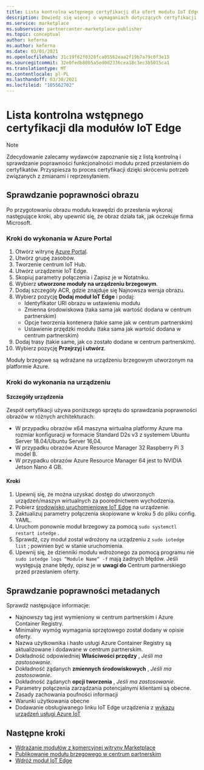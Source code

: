 ```yaml
---
title: Lista kontrolna wstępnego certyfikacji dla ofert modułu IoT Edge w portalu Azure Marketplace
description: Dowiedz się więcej o wymaganiach dotyczących certyfikacji w przypadku publikowania ofert modułu IoT Edge w portalu Azure Marketplace.
ms.service: marketplace
ms.subservice: partnercenter-marketplace-publisher
ms.topic: conceptual
author: keferna
ms.author: keferna
ms.date: 03/01/2021
ms.openlocfilehash: 31c19f62f0328fca05562eaa2f19b7a79c0f3e15
ms.sourcegitcommit: 32e0fedb80b5a5ed0d2336cea18c3ec3b5015ca1
ms.translationtype: MT
ms.contentlocale: pl-PL
ms.lasthandoff: 03/30/2021
ms.locfileid: "105562702"
---
```

# <a name="pre-certification-checklist-for-iot-edge-modules"></a>Lista kontrolna wstępnego certyfikacji dla modułów IoT Edge

> [!NOTE]
> Zdecydowanie zalecamy wydawców zapoznanie się z listą kontrolną i sprawdzanie poprawności funkcjonalności modułu przed przesłaniem do certyfikatów. Przyspiesza to proces certyfikacji dzięki skróceniu potrzeb związanych z zmianami i reprzesyłaniem.

## <a name="validation-of-image"></a>Sprawdzanie poprawności obrazu

Po przygotowaniu obrazu modułu krawędzi do przesłania wykonaj następujące kroki, aby upewnić się, że obraz działa tak, jak oczekuje firma Microsoft.

### <a name="steps-to-perform-in-the-azure-portal"></a>Kroki do wykonania w Azure Portal

1. Otwórz witrynę [Azure Portal](https://partner.microsoft.com/).
1. Utwórz grupę zasobów.
1. Tworzenie centrum IoT Hub.
1. Utwórz urządzenie IoT Edge.
1. Skopiuj parametry połączenia i Zapisz je w Notatniku.
1. Wybierz **utworzone moduły na urządzeniu brzegowym**.
1. Dodaj szczegóły ACR, gdzie znajduje się Najnowsza wersja obrazu.
1. Wybierz pozycję **Dodaj moduł IoT Edge** i podaj:
    - Identyfikator URI obrazu w ustawieniu modułu
    - Zmienna środowiskowa (taka sama jak wartość dodana w centrum partnerskim)
    - Opcje tworzenia kontenera (takie same jak w centrum partnerskim)
    - Ustawienie przędzki modułu (taka sama jak wartość dodana w centrum partnerskim)
1. Dodaj trasy (takie same, jak co zostało dodane w centrum partnerskim).
1. Wybierz pozycję **Przejrzyj i utwórz**.

Moduły brzegowe są wdrażane na urządzeniu brzegowym utworzonym na platformie Azure.

### <a name="steps-to-perform-on-the-device"></a>Kroki do wykonania na urządzeniu

#### <a name="device-details"></a>Szczegóły urządzenia

Zespół certyfikacji używa poniższego sprzętu do sprawdzania poprawności obrazów w różnych architekturach:

- W przypadku obrazów x64 maszyna wirtualna platformy Azure ma rozmiar konfiguracji w formacie Standard D2s v3 z systemem Ubuntu Server 18.04/Ubuntu Server 16,04.
- W przypadku obrazów Azure Resource Manager 32 Raspberry Pi 3 model B.
- W przypadku obrazów Azure Resource Manager 64 jest to NVIDIA Jetson Nano 4 GB.

#### <a name="steps"></a>Kroki

1. Upewnij się, że można uzyskać dostęp do utworzonych urządzeń/maszyn wirtualnych za poorednictwem wychodzenia.
1. Pobierz [środowisko uruchomieniowe IoT Edge](../iot-edge/how-to-install-iot-edge.md) na urządzenie.
1. Zaktualizuj parametry połączenia skopiowane w kroku 5 do pliku config. YAML.
1. Uruchom ponownie moduł brzegowy za pomocą `sudo systemctl restart iotedge` .
1. Sprawdź, czy moduł został wdrożony na urządzeniu z `sudo iotedge list` ; powinien być w stanie uruchomienia.
1. Upewnij się, że dzienniki modułu wdrożonego za pomocą programu nie `sudo iotedge logs “Module Name“ -f` mają żadnych błędów. Jeśli występują znane błędy, opisz je w **uwagi do** Centrum partnerskiego przed przesłaniem oferty.

## <a name="metadata-validation"></a>Sprawdzanie poprawności metadanych

Sprawdź następujące informacje:

- Najnowszy tag jest wymieniony w centrum partnerskim i Azure Container Registry.
- Minimalny wymóg wymagania sprzętowego został dodany w opisie oferty.
- Nazwa użytkownika i hasło usługi Azure Container Registry są aktualizowane i dodawane w centrum partnerskim.
- Dokładność odpowiedniej **Właściwości przędzy** , *Jeśli ma zastosowanie*.
- Dokładność żądanych **zmiennych środowiskowych** , *Jeśli ma zastosowanie*.
- Dokładność żądanych **opcji tworzenia** , *Jeśli ma zastosowanie*.
- Parametry połączenia zarządzania potencjalnymi klientami są obecne.
- Zasady zachowania poufności informacji
- Warunki użytkowania obecne
- Dodawanie obsługiwanego linku IoT Edge urządzenia z [wykazu urządzeń usługi Azure IoT](https://devicecatalog.azure.com/devices?certificationBadgeTypes=IoTEdgeCompatible) 

## <a name="next-steps"></a>Następne kroki

- [Wdrażanie modułów z komercyjnej witryny Marketplace](../iot-edge/how-to-deploy-modules-portal.md#deploy-from-azure-marketplace)
- [Publikowanie modułu brzegowego w centrum partnerskim](./partner-center-portal/azure-iot-edge-module-creation.md)
- [Wdróż moduł IoT Edge](../iot-edge/quickstart-linux.md)